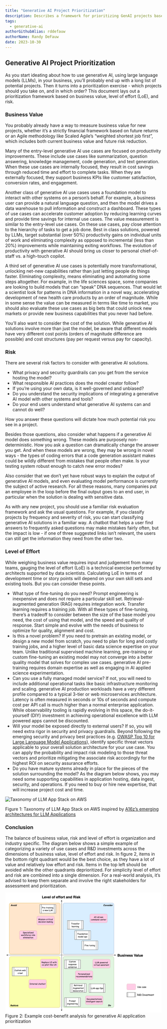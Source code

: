 ```yaml
---
title: "Generative AI Project Prioritization"
description: Describes a framework for prioritizing GenAI projects based on business value, risk, and level of effort.
tags:
  - generative-ai 
authorGithubAlias: rddefauw
authorName: Randy DeFauw
date: 2023-10-30
---
```


## Generative AI Project Prioritization

As you start ideating about how to use generative AI, using large language models (LLMs), in your business, you’ll probably end up with a long list of potential projects. Then it turns into a prioritization exercise - which projects should you take on, and in which order? This document lays out a prioritization framework based on business value, level of effort (LoE), and risk.

### Business Value

You probably already have a way to measure business value for new projects, whether it’s a strictly financial framework based on future returns or an Agile methodology like Scaled Agile’s “weighted shortest job first”, which includes both current business value and future risk reduction. 

Many of the entry-level generative AI use cases are focused on productivity improvements. These include use cases like summarization, question answering, knowledge management, code generation, and text generation. When these use cases are internally focused, they result in cost savings through reduced time and effort to complete tasks. When they are externally focused, they support business KPIs like customer satisfaction, conversion rates, and engagement. 

Another class of generative AI use cases uses a foundation model to interact with other systems on a person’s behalf. For example, a business user can provide a natural language question, and then the model drives a data warehouse to pull information and construct a dashboard. These types of use cases can accelerate customer adoption by reducing learning curves and provide time savings for internal use cases. The value measurement is similar to the entry-level use cases. On these use cases, pay close attention to the hierarchy of tasks to get a job done. Best in class solutions, powered by LLMs, target substantial (over 50%) productivity gains on individual units of work and eliminating complexity as opposed to incremental (less than 20%) improvements while maintaining exiting workflows. The evolution of productivity with generative AI should bring us closer to personal chief-of-staff vs. a high-touch copilot. 

A third set of generative AI use cases is potentially more transformational, unlocking net-new capabilities rather than just letting people do things faster. Eliminating complexity, means eliminating and automating some steps altogether. For example, in the life sciences space, some companies are looking to build models that can “speak” DNA sequences. That would let a scientist look for patterns in DNA information in a novel way, accelerating development of new health care products by an order of magnitude. While in some sense the value can be measured in terms like time to market, you should also evaluate these use cases as big bets that could unlock new markets or provide new business capabilities that you never had before.

You’ll also want to consider the cost of the solution. While generative AI solutions involve more than just the model, be aware that different models have very different cost points (orders of magnitude difference are possible) and cost structures (pay per request versus pay for capacity). 


### Risk

There are several risk factors to consider with generative AI solutions.

* What privacy and security guardrails can you get from the service hosting the model? 
* What responsible AI practices does the model creator follow?
* If you’re using your own data, is it well-governed and unbiased?
* Do you understand the security implications of integrating a generative AI model with other systems and tools?
* Do your end users understand what generative AI systems can and cannot do well? 

How you answer these questions will dictate how much potential risk you see in a project.

Besides those questions, also consider what happens if a generative AI model does something wrong. These models are purposely non-deterministic. How you ask a question can dramatically change the answer you get. And when these models are wrong, they may be wrong in novel ways - the types of coding errors that a code generation assistant makes could be wildly different from mistakes that people often make. Is your testing system robust enough to catch new error modes? 

Also consider that we don’t yet have robust ways to explain the output of generative AI models, and even evaluating model performance is currently the subject of active research. For all these reasons, many companies put an employee in the loop before the final output goes to an end user, in particular when the solution is dealing with sensitive data.

As with any new project, you should use a familiar risk evaluation framework and ask the usual questions. For example, if you classify projects by frequency and severity of risk, you can start classifying generative AI solutions in a familiar way. A chatbot that helps a user find answers to frequently asked questions may make mistakes fairly often, but the impact is low - if one of three suggested links isn’t relevant, the users can still get the information they need from the other two. 

### Level of Effort

While weighing business value requires input and judgement from many teams, gauging the level of effort (LoE) is a technical exercise performed by architects supported by data scientists. Calculating LoE in terms of development time or story points will depend on your own skill sets and existing tools. But you can consider these points.

* What type of fine-tuning do you need? Prompt engineering is inexpensive and does not require a particular skill set. Retrieval-augmented generation (RAG) requires integration work. Transfer learning requires a training job. With all these types of fine-tuning, there’s a tradeoff to consider between the size of the base model you need, the cost of using that model, and the speed and quality of response. Start simple and evolve with the needs of business to optimize for quality, alignment and cost.
* Is this a novel problem? If you need to pretrain an existing model, or design a new model from scratch, you need to plan for long and costly training jobs, and a higher level of basic data science expertise on your team.  Unlike traditional supervised machine learning, pre-training or custom fine-tuning an existing model may not converge into a better quality model that solves for complex use cases.  generative AI pre-training requires domain expertise as well as engaging in AI applied science experimentation.  
* Can you use a fully managed model service? If not, you will need to include additional operational tasks like basic infrastructure monitoring and scaling.  generative AI production workloads have a very different profile compared to a typical 3-tier or web microservices architecture. Latency is often measured in seconds or 10s of seconds and compute cost per API call is much higher than a normal enterprise application. While observability tooling is rapidly evolving in this space, the do-it-yourself (DIY) investment in achieving operational excellence with LLM powered apps cannot be discounted.
* Will your model be exposed directly to external users? If so, you will need extra rigor in security and privacy guardrails. Beyond following the emerging security and privacy best practices (e.g. [OWASP Top 10 for Large Language Model Applications](https://owasp.org/www-project-top-10-for-large-language-model-applications/)), identify specific threat vectors applicable to your overall solution architecture for your use case. You can apply the probability and impact risk modeling to those threat vectors and prioritize mitigating the associate risk accordingly for the highest ROI on security assurance efforts.  
* Do you have mature systems already in place for the pieces of the solution surrounding the model? As the diagram below shows, you may need some supporting capabilities in application hosting, data ingest, security, and operations. If you need to buy or hire new expertise, that will increase project cost and time.

![Taxonomy of LLM App Stack on AWS](images/taxonomy-llm-stack.jpg "Taxonomy of LLM App Stack on AWS")

Figure 1: Taxonomy of LLM App Stack on AWS inspired by [A16z’s emerging architectures for LLM Applications](https://a16z.com/emerging-architectures-for-llm-applications/)

### Conclusion

The balance of business value, risk and level of effort is organization and industry specific. The diagram below shows a simple example of categorizing a variety of use cases and R&D investments across the dimensions of business value, level of effort and risk. In figure 2, items in the bottom right quadrant would be the best choice, as they have a lot of value and relatively low effort and risk. Items in the top left should be avoided while the other quadrants deprioritized. For simplicity level of effort and risk are combined into a single dimension. For a real-world analysis, it’s advised to keep them separate and involve the right stakeholders for assessment and prioritization.

![Example cost-benefit analysis](images/priority-quadrants.jpg "Example cost-benefit analysis")
Figure 2: Example cost-benefit analysis for generative AI application prioritization

